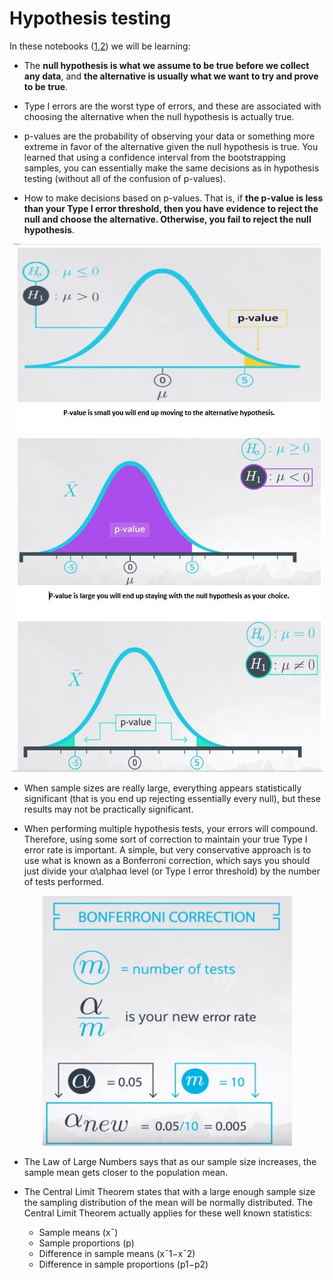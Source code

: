 # Hypothesis testing
 In these notebooks ([1](https://github.com/A2Amir/Hypothesis-testing/blob/master/What%20is%20the%20impact%20of%20sample%20size.ipynb),[2](https://github.com/A2Amir/Hypothesis-testing/blob/master/Multiple%20Testing.ipynb)) we will be learning:
 
 * The **null hypothesis is what we assume to be true before we collect any data**, and **the alternative is usually what we want to try and prove to be true**.

* Type I errors are the worst type of errors, and these are associated with choosing the alternative when the null hypothesis is actually true.


* p-values are the probability of observing your data or something more extreme in favor of the alternative given the null hypothesis is true. You learned that using a confidence interval from the bootstrapping samples, you can essentially make the same decisions as in hypothesis testing (without all of the confusion of p-values).



* How to make decisions based on p-values. That is, if **the p-value is less than your Type I error threshold, then you have evidence to reject the null and choose the alternative. Otherwise, you fail to reject the null hypothesis**.

<p align="center">
<img src="./img/1.JPG" alt="" >
</p>

* When sample sizes are really large, everything appears statistically significant (that is you end up rejecting essentially every null), but these results may not be practically significant. 

* When performing multiple hypothesis tests, your errors will compound. Therefore, using some sort of correction to maintain your true Type I error rate is important. A simple, but very conservative approach is to use what is known as a Bonferroni correction, which says you should just divide your α\alphaα level (or Type I error threshold) by the number of tests performed.

<p align="center">
<img src="./img/2.JPG" alt="" width="400" height="400">
</p>

* The Law of Large Numbers says that as our sample size increases, the sample mean gets closer to the population mean.

* The Central Limit Theorem states that with a large enough sample size the sampling distribution of the mean will be normally distributed. The Central Limit Theorem actually applies for these well known statistics:

   * Sample means (x¯)
   * Sample proportions (p)
   * Difference in sample means (x¯1−x¯2)
   * Difference in sample proportions (p1−p2)
